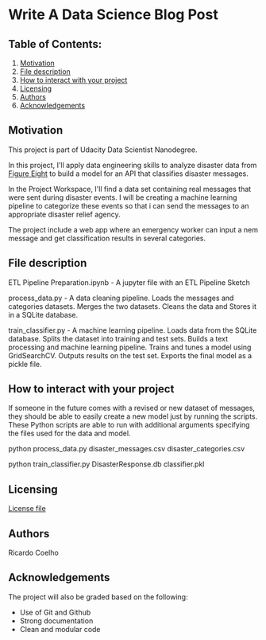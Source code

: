 # Write A Data Science Blog Post 

## Table of Contents:

1. [Motivation](#motivation)
2. [File description](#file)
3. [How to interact with your project](#interact)
4. [Licensing](#licensing)
5. [Authors](#author)
6. [Acknowledgements](#ack)

## Motivation <a name="motivation"></a>

This project is part of Udacity Data Scientist Nanodegree.

In this project, I'll apply data engineering skills to analyze disaster data from [Figure Eight](https://www.figure-eight.com/) to build a model for an API that classifies disaster messages.

In the Project Workspace, I'll find a data set containing real messages that were sent during disaster events. I will be creating a machine learning pipeline to categorize these events so that i can send the messages to an appropriate disaster relief agency.

The project include a web app where an emergency worker can input a nem message and get classification results in several categories.

## File description <a name="file"></a>

ETL Pipeline Preparation.ipynb - A jupyter file with an ETL Pipeline Sketch

process_data.py - A data cleaning pipeline.  Loads the messages and categories datasets. Merges the two datasets. Cleans the data and Stores it in a SQLite database.

train_classifier.py - A machine learning pipeline. Loads data from the SQLite database. Splits the dataset into training and test sets. Builds a text processing and machine learning pipeline. Trains and tunes a model using GridSearchCV. Outputs results on the test set. Exports the final model as a pickle file.

## How to interact with your project <a name="interact"></a>

If someone in the future comes with a revised or new dataset of messages, they should be able to easily create a new model just by running the scripts. These Python scripts are able to run with additional arguments specifying the files used for the data and model.

python process_data.py disaster_messages.csv disaster_categories.csv 

python train_classifier.py DisasterResponse.db classifier.pkl


## Licensing <a name="licensing"></a>
[License file](https://github.com/ricamos/DisasterResponsePipeline/blob/master/LICENSE)

## Authors <a name="author"></a>
Ricardo Coelho

## Acknowledgements <a name="ack"></a>
The project will also be graded based on the following:

- Use of Git and Github
- Strong documentation
- Clean and modular code